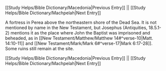 [[Study Helps/Bible Dictionary/Macedonia|Previous Entry]]  ||  [[Study Helps/Bible Dictionary/Machpelah|Next Entry]]

 A fortress in Perea above the northeastern shore of the Dead Sea. It is not mentioned by name in the New Testament, but Josephus (Antiquities, 18.5.1-2) mentions it as the place where John the Baptist was imprisoned and beheaded, as in [[New Testament/Matthew/Matthew 14#^verse-10|Matt. 14:10-11]] and [[New Testament/Mark/Mark 6#^verse-17|Mark 6:17-28]]. Some ruins still remain at the site.

[[Study Helps/Bible Dictionary/Macedonia|Previous Entry]]  ||  [[Study Helps/Bible Dictionary/Machpelah|Next Entry]]